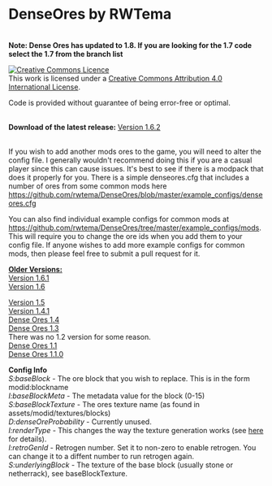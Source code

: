 DenseOres by RWTema
=========

<br><b>Note: Dense Ores has updated to 1.8. If you are looking for the 1.7 code select the 1.7 from the branch list</b><br>

<a rel="license" href="http://creativecommons.org/licenses/by/4.0/deed.en_GB"><img alt="Creative Commons Licence" style="border-width:0" src="http://i.creativecommons.org/l/by/4.0/88x31.png" /></a><br />This work is licensed under a <a rel="license" href="http://creativecommons.org/licenses/by/4.0/deed.en_GB">Creative Commons Attribution 4.0 International License</a>.

Code is provided without guarantee of being error-free or optimal.


<br><b>Download of the latest release:</b> <a href="http://addons.curse.cursecdn.com/files/2234/692/denseores-1.6.2.jar">Version 1.6.2</a><br><br>


If you wish to add another mods ores to the game, you will need to alter the config file. I generally wouldn't recommend doing this if you are a casual player since this can cause issues. It's best to see if there is a modpack that does it properly for you. There is a simple denseores.cfg that includes a number of ores from some common mods here <a href="https://github.com/rwtema/DenseOres/blob/master/example_configs/denseores.cfg">https://github.com/rwtema/DenseOres/blob/master/example_configs/denseores.cfg</a><br>

You can also find individual example configs for common mods at <a href="https://github.com/rwtema/DenseOres/tree/master/example_configs/mods">https://github.com/rwtema/DenseOres/tree/master/example_configs/mods</a>. This will require you to change the ore ids when you add them to your config file. If anyone wishes to add more example configs for common mods, then please feel free to submit a pull request for it.<br>


<a href="http://www.curse.com/mc-mods/minecraft/224942-dense-ores#t1:other-downloads"><b>Older Versions:</b></a><br>
<a href="http://addons.curse.cursecdn.com/files/2233/926/denseores-1.6.1.jar">Version 1.6.1</a><br>
<a href="http://addons.curse.cursecdn.com/files/2233/888/denseores-1.6.jar">Version 1.6</a><br>

<a href="http://addons.curse.cursecdn.com/files/2216/805/denseores-1.5.jar">Version 1.5</a><br>
<a href="http://www.mediafire.com/download/leudza3jpd8uvd8/denseores-1.4.1.jar">Version 1.4.1</a><br>
<a href="http://www.mediafire.com/download/ac7a4hb8cuzm6rb/denseores-1.4.jar">Dense Ores 1.4</a><br>
<a href="http://www.mediafire.com/download/vcluluqcd8k0atp/denseores-1.3.jar">Dense Ores 1.3</a><br>
There was no 1.2 version for some reason.<br>
<a href="http://www.mediafire.com/download/7okkg0vqm2zm5z2/denseores-1.1.jar">Dense Ores 1.1</a><br>
<a href="http://www.mediafire.com/download/5lh66z373w40bx7/denseores-1.0.0.jar">Dense Ores 1.1.0</a><br>

<b>Config Info</b><br>
<i>S:baseBlock</i> - The ore block that you wish to replace. This is in the form modid:blockname<br>
<i>I:baseBlockMeta</i> - The metadata value for the block (0-15)<br>
<i>S:baseBlockTexture</i> - The ores texture name (as found in assets/modid/textures/blocks)<br>
<i>D:denseOreProbability</i> - Currently unused.<br>
<i>I:renderType</i> - This changes the way the texture generation works (see <a href="https://i.imgur.com/CGfhSss.png">here</a> for details).<br>
<i>I:retroGenId</i> - Retrogen number. Set it to non-zero to enable retrogen. You can change it to a diffent number to run retrogen again.<br>
<i>S:underlyingBlock</i> - The texture of the base block (usually stone or netherrack), see baseBlockTexture.<br>

